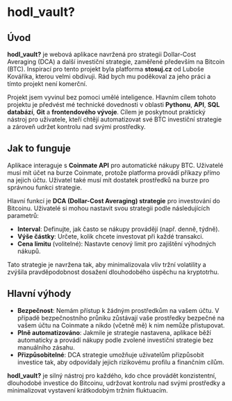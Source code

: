# hodl_vault?

## Úvod
**hodl_vault?** je webová aplikace navržená pro strategii Dollar-Cost Averaging (DCA) a další investiční strategie, zaměřené především na Bitcoin (BTC). Inspirací pro tento projekt byla platforma **stosuj.cz** od Luboše Kováříka, kterou velmi obdivuji. Rád bych mu poděkoval za jeho práci a tímto projekt není komerční.

Projekt jsem vyvinul bez pomoci umělé inteligence. Hlavním cílem tohoto projektu je předvést mé technické dovednosti v oblasti **Pythonu**, **API**, **SQL databází**, **Git** a **frontendového vývoje**. Cílem je poskytnout praktický nástroj pro uživatele, kteří chtějí automatizovat své BTC investiční strategie a zároveň udržet kontrolu nad svými prostředky.

## Jak to funguje
Aplikace interaguje s **Coinmate API** pro automatické nákupy BTC. Uživatelé musí mít účet na burze Coinmate, protože platforma provádí příkazy přímo na jejich účtu. Uživatel také musí mít dostatek prostředků na burze pro správnou funkci strategie.

Hlavní funkcí je **DCA (Dollar-Cost Averaging) strategie** pro investování do Bitcoinu. Uživatelé si mohou nastavit svou strategii podle následujících parametrů:
- **Interval**: Definujte, jak často se nákupy provádějí (např. denně, týdně).
- **Výše částky**: Určete, kolik chcete investovat při každé transakci.
- **Cena limitu** (volitelné): Nastavte cenový limit pro zajištění výhodných nákupů.

Tato strategie je navržena tak, aby minimalizovala vliv tržní volatility a zvýšila pravděpodobnost dosažení dlouhodobého úspěchu na kryptotrhu.

## Hlavní výhody
- **Bezpečnost**: Nemám přístup k žádným prostředkům na vašem účtu. V případě bezpečnostního průniku zůstávají vaše prostředky bezpečné na vašem účtu na Coinmate a nikdo (včetně mě) k nim nemůže přistupovat.
- **Plně automatizováno**: Jakmile je strategie nastavena, aplikace běží automaticky a provádí nákupy podle zvolené investiční strategie bez manuálního zásahu.
- **Přizpůsobitelné**: DCA strategie umožňuje uživatelům přizpůsobit investice tak, aby odpovídaly jejich rizikovému profilu a finančním cílům.

**hodl_vault?** je silný nástroj pro každého, kdo chce provádět konzistentní, dlouhodobé investice do Bitcoinu, udržovat kontrolu nad svými prostředky a minimalizovat vystavení krátkodobým tržním fluktuacím.
